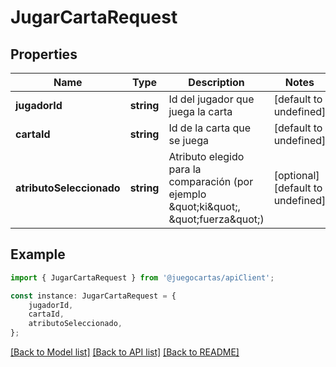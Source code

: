 # JugarCartaRequest


## Properties

Name | Type | Description | Notes
------------ | ------------- | ------------- | -------------
**jugadorId** | **string** | Id del jugador que juega la carta | [default to undefined]
**cartaId** | **string** | Id de la carta que se juega | [default to undefined]
**atributoSeleccionado** | **string** | Atributo elegido para la comparación (por ejemplo \&quot;ki\&quot;, \&quot;fuerza\&quot;) | [optional] [default to undefined]

## Example

```typescript
import { JugarCartaRequest } from '@juegocartas/apiClient';

const instance: JugarCartaRequest = {
    jugadorId,
    cartaId,
    atributoSeleccionado,
};
```

[[Back to Model list]](../README.md#documentation-for-models) [[Back to API list]](../README.md#documentation-for-api-endpoints) [[Back to README]](../README.md)
